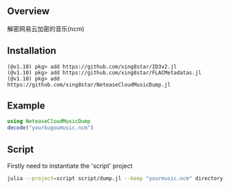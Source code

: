 ## Overview
解密网易云加密的音乐(ncm)
## Installation

```julia-repl
(@v1.10) pkg> add https://github.com/xing8star/ID3v2.jl
(@v1.10) pkg> add https://github.com/xing8star/FLACMetadatas.jl
(@v1.10) pkg> add https://github.com/xing8star/NeteaseCloudMusicDump.jl
```

## Example
```julia
using NeteaseCloudMusicDump
decode("yourkugoumusic.ncm")
```

## Script
Firstly need to instantiate the 'script' project
```bash
julia --project=script script/dump.jl --keep "yourmusic.ncm" directory
```